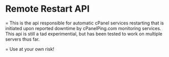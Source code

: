 Remote Restart API
===

= This is the api responsible for automatic cPanel services restarting that is initiated upon reported downtime by cPanelPing.com monitoring services. This api is still a tad experimential, but has been tested to work on multiple servers thus far.

= Use at your own risk!
